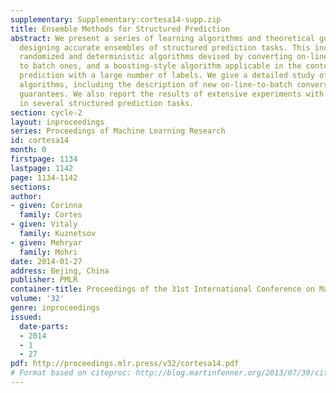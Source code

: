 ```yaml
---
supplementary: Supplementary:cortesa14-supp.zip
title: Ensemble Methods for Structured Prediction
abstract: We present a series of learning algorithms and theoretical guarantees for
  designing accurate ensembles of structured prediction tasks. This includes several
  randomized and deterministic algorithms devised by converting on-line learning algorithms
  to batch ones, and a boosting-style algorithm applicable in the context of structured
  prediction with a large number of labels. We give a detailed study of all these
  algorithms, including the description of new on-line-to-batch conversions and learning
  guarantees. We also report the results of extensive experiments with these algorithms
  in several structured prediction tasks.
section: cycle-2
layout: inproceedings
series: Proceedings of Machine Learning Research
id: cortesa14
month: 0
firstpage: 1134
lastpage: 1142
page: 1134-1142
sections: 
author:
- given: Corinna
  family: Cortes
- given: Vitaly
  family: Kuznetsov
- given: Mehryar
  family: Mohri
date: 2014-01-27
address: Bejing, China
publisher: PMLR
container-title: Proceedings of the 31st International Conference on Machine Learning
volume: '32'
genre: inproceedings
issued:
  date-parts:
  - 2014
  - 1
  - 27
pdf: http://proceedings.mlr.press/v32/cortesa14.pdf
# Format based on citeproc: http://blog.martinfenner.org/2013/07/30/citeproc-yaml-for-bibliographies/
---
```

